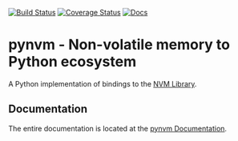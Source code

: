 [![Build Status](https://travis-ci.org/perone/pynvm.svg?branch=master)](https://travis-ci.org/perone/pynvm)
[![Coverage Status](https://coveralls.io/repos/github/perone/pynvm/badge.svg?branch=master)](https://coveralls.io/github/perone/pynvm?branch=master)
[![Docs](https://readthedocs.org/projects/pip/badge/?version=latest)](http://pynvm.readthedocs.org/en/latest/)

# pynvm - Non-volatile memory to Python ecosystem

A Python implementation of bindings to the [NVM Library](https://github.com/pmem/nvml).

## Documentation

The entire documentation is located at the [pynvm Documentation](http://pynvm.readthedocs.org/).